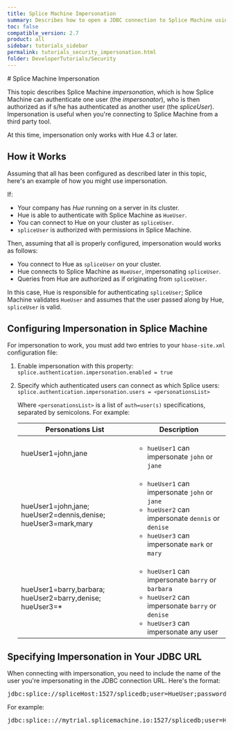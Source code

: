 ```yaml
---
title: Splice Machine Impersonation
summary: Describes how to open a JDBC connection to Splice Machine using impersonation
toc: false
compatible_version: 2.7
product: all
sidebar: tutorials_sidebar
permalink: tutorials_security_impersonation.html
folder: DeveloperTutorials/Security
---
```

<section>
<div class="TopicContent" data-swiftype-index="true" markdown="1">
# Splice Machine Impersonation

This topic describes Splice Machine *impersonation*, which is how
Splice Machine can authenticate one user (the *impersonator*), who is then authorized as if s/he has authenticated as another user (the *spliceUser*). Impersonation is useful when you're connecting to Splice Machine from a third party tool.

<p class="noteIcon" markdown="1">At this time, impersonation only works with Hue 4.3 or later.</p>

## How it Works

Assuming that all has been configured as described later in this topic, here's an example of how you might use impersonation.

If:
* Your company has *Hue* running on a server in its cluster.
* Hue is able to authenticate with Splice Machine as `HueUser`.
* You can connect to Hue on your cluster as `spliceUser`.
* `spliceUser` is authorized with permissions in Splice Machine.

Then, assuming that all is properly configured, impersonation would works as follows:
* You connect to Hue as `spliceUser` on your cluster.
* Hue connects to Splice Machine as `HueUser`, impersonating `spliceUser`.
* Queries from Hue are authorized as if originating from `spliceUser`.

In this case, Hue is responsible for authenticating `spliceUser`; Splice Machine validates `HueUser` and assumes that the user passed along by Hue, `spliceUser` is valid.

## Configuring Impersonation in Splice Machine

For impersonation to work, you must add two entries to your `hbase-site.xml` configuration file:

1.  Enable impersonation with this property:
    `splice.authentication.impersonation.enabled = true`

2.  Specify which authenticated users can connect as which Splice users:
    `splice.authentication.impersonation.users = <personationsList>`

    Where `<personationsList>` is a list of `auth=user(s)` specifications, separated by semicolons. For example:

    <table>
        <col width="55%" />
        <col width="45%" />
        <thead>
            <tr>
                <th>Personations List</th>
                <th>Description</th>
            </tr>
        </thead>
        <tbody>
            <tr>
                <td class="CodeFont">hueUser1=john,jane</td>
                <td>
                    <ul class="bulletCell">
                        <li><code>hueUser1</code> can impersonate <code>john</code> or <code>jane</code></li>
                    </ul>
                </td>
            </tr>
            <tr>
                <td class="CodeFont">hueUser1=john,jane; hueUser2=dennis,denise; hueUser3=mark,mary</td>
                <td>
                    <ul class="bulletCell">
                        <li><code>hueUser1</code> can impersonate <code>john</code> or <code>jane</code></li>
                        <li><code>hueUser2</code> can impersonate <code>dennis</code> or <code>denise</code></li>
                        <li><code>hueUser3</code> can impersonate <code>mark</code> or <code>mary</code></li>
                    </ul>
                </td>
            </tr>
            <tr>
                <td class="CodeFont">hueUser1=barry,barbara; hueUser2=barry,denise; hueUser3=*</td>
                <td>
                    <ul class="bulletCell">
                        <li><code>hueUser1</code> can impersonate <code>barry</code> or <code>barbara</code></li>
                        <li><code>hueUser2</code> can impersonate <code>barry</code> or <code>denise</code></li>
                        <li><code>hueUser3</code> can impersonate any user</li>
                    </ul>
                </td>
            </tr>
        </tbody>
    </table>



## Specifying Impersonation in Your JDBC URL

When connecting with impersonation, you need to include the name of the user you're impersonating in the JDBC connection URL. Here's the format:

<div class="preWrapper" markdown="1"><pre class="Plain">
jdbc:splice://<span class="HighlightedCode">spliceHost</span>:1527/splicedb;user=<span class="HighlightedCode">HueUser</span>;password=<span class="HighlightedCode">HuePassword</span>;impersonate=<span class="HighlightedCode">ImpersonatedUser</span>
</pre></div>

For example:
<div class="preWrapper" markdown="1"><pre class="Example">
jdbc:splice:://mytrial.splicemachine.io:1527/splicedb;user=HueUser1;password=myPswd;impersonate=barry
</pre></div>

</div>
</section>

